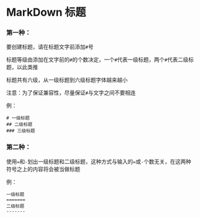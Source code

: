 # MarkDown 标题

### 第一种：

要创建标题，请在标题文字前添加`#`号

标题等级由添加在文字前的`#`的个数决定，一个`#`代表一级标题，两个`#`代表二级标题，以此类推

标题共有六级，从一级标题到六级标题字体越来越小

注意：为了保证兼容性，尽量保证`#`与文字之间不要相连

例：
```
# 一级标题
## 二级标题
### 三级标题
```

### 第二种：

使用`=`和`-`划出一级标题和二级标题，这种方式与输入的`=`或`-`个数无关，在这两种符号之上的内容将会被当做标题

例：
```
一级标题
=======
二级标题
-------
```
